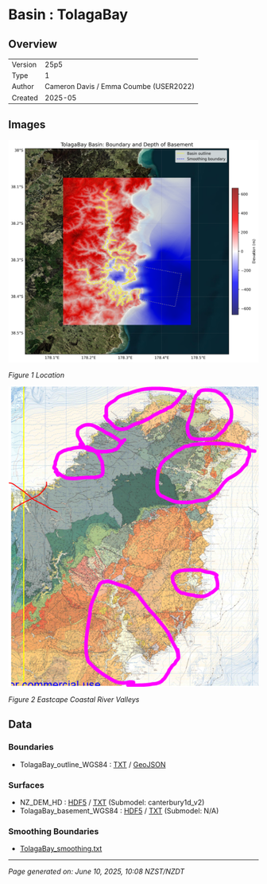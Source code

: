 # Basin : TolagaBay

## Overview
|         |                     |
|---------|---------------------|
| Version | 25p5           |
| Type    | 1        |
| Author  | Cameron Davis / Emma Coumbe (USER2022)            |
| Created | 2025-05           |


## Images
![](../images/regional/TolagaBay_basin_map.png)

*Figure 1 Location*

![](../images/basins/eastcape_coastal_river_valleys.png)

*Figure 2 Eastcape Coastal River Valleys*


## Data
### Boundaries
- TolagaBay_outline_WGS84 : [TXT](../../velocity_modelling/data/regional/TolagaBay/TolagaBay_outline_WGS84.txt) / [GeoJSON](../../velocity_modelling/data/regional/TolagaBay/TolagaBay_outline_WGS84.geojson)

### Surfaces
- NZ_DEM_HD : [HDF5](../../velocity_modelling/data/global/surface/NZ_DEM_HD.h5) / [TXT](../../velocity_modelling/data/global/surface/NZ_DEM_HD.in) (Submodel: canterbury1d_v2)
- TolagaBay_basement_WGS84 : [HDF5](../../velocity_modelling/data/regional/TolagaBay/TolagaBay_basement_WGS84.h5) / [TXT](../../velocity_modelling/data/regional/TolagaBay/TolagaBay_basement_WGS84.in) (Submodel: N/A)

### Smoothing Boundaries
- [TolagaBay_smoothing.txt](../../velocity_modelling/data/regional/TolagaBay/TolagaBay_smoothing.txt)

---
*Page generated on: June 10, 2025, 10:08 NZST/NZDT*
